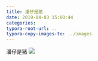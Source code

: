 ```yaml
---
title: 潘仔是猪
date: 2019-04-03 15:00:44
categories:
typora-root-url: ..
typora-copy-images-to: ../images
---
```


潘仔是猪
![](/images/undefined)
